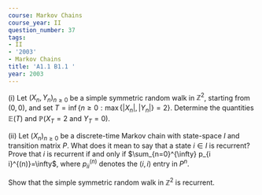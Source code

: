 ```yaml
---
course: Markov Chains
course_year: II
question_number: 37
tags:
- II
- '2003'
- Markov Chains
title: 'A1.1 B1.1 '
year: 2003
---
```



(i) Let $\left(X_{n}, Y_{n}\right)_{n \geqslant 0}$ be a simple symmetric random walk in $\mathbb{Z}^{2}$, starting from $(0,0)$, and set $T=\inf \left\{n \geqslant 0: \max \left\{\left|X_{n}\right|,\left|Y_{n}\right|\right\}=2\right\}$. Determine the quantities $\mathbb{E}(T)$ and $\mathbb{P}\left(X_{T}=2\right.$ and $\left.Y_{T}=0\right)$.

(ii) Let $\left(X_{n}\right)_{n \geqslant 0}$ be a discrete-time Markov chain with state-space $I$ and transition matrix $P$. What does it mean to say that a state $i \in I$ is recurrent? Prove that $i$ is recurrent if and only if $\sum_{n=0}^{\infty} p_{i i}^{(n)}=\infty$, where $p_{i i}^{(n)}$ denotes the $(i, i)$ entry in $P^{n}$.

Show that the simple symmetric random walk in $\mathbb{Z}^{2}$ is recurrent.